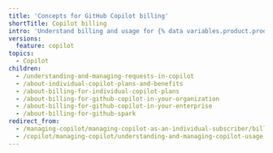 ```yaml
---
title: 'Concepts for GitHub Copilot billing'
shortTitle: Copilot billing
intro: 'Understand billing and usage for {% data variables.product.prodname_copilot %}.'
versions:
  feature: copilot
topics:
  - Copilot
children:
  - /understanding-and-managing-requests-in-copilot
  - /about-individual-copilot-plans-and-benefits
  - /about-billing-for-individual-copilot-plans
  - /about-billing-for-github-copilot-in-your-organization
  - /about-billing-for-github-copilot-in-your-enterprise
  - /about-billing-for-github-spark
redirect_from:
  - /managing-copilot/managing-copilot-as-an-individual-subscriber/billing-and-payments
  - /copilot/managing-copilot/understanding-and-managing-copilot-usage
---
```


